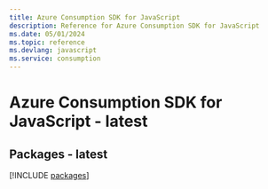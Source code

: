 ```yaml
---
title: Azure Consumption SDK for JavaScript
description: Reference for Azure Consumption SDK for JavaScript
ms.date: 05/01/2024
ms.topic: reference
ms.devlang: javascript
ms.service: consumption
---
```

# Azure Consumption SDK for JavaScript - latest
## Packages - latest
[!INCLUDE [packages](consumption-index.md)]